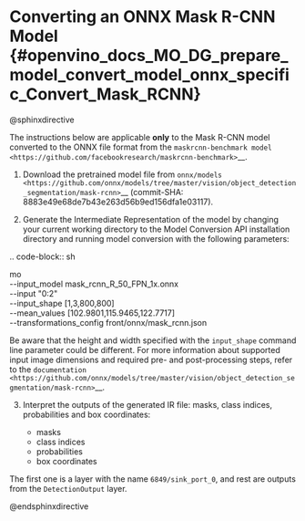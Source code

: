 # Converting an ONNX Mask R-CNN Model {#openvino_docs_MO_DG_prepare_model_convert_model_onnx_specific_Convert_Mask_RCNN}

@sphinxdirective

The instructions below are applicable **only** to the Mask R-CNN model converted to the ONNX file format from the `maskrcnn-benchmark model <https://github.com/facebookresearch/maskrcnn-benchmark>`__.

1. Download the pretrained model file from `onnx/models <https://github.com/onnx/models/tree/master/vision/object_detection_segmentation/mask-rcnn>`__ (commit-SHA: 8883e49e68de7b43e263d56b9ed156dfa1e03117).

2. Generate the Intermediate Representation of the model by changing your current working directory to the Model Conversion API installation directory and running model conversion with the following parameters:

.. code-block:: sh

   mo \
   --input_model mask_rcnn_R_50_FPN_1x.onnx \
   --input "0:2" \
   --input_shape [1,3,800,800] \
   --mean_values [102.9801,115.9465,122.7717] \
   --transformations_config front/onnx/mask_rcnn.json


Be aware that the height and width specified with the ``input_shape`` command line parameter could be different. For more information about supported input image dimensions and required pre- and post-processing steps, refer to the `documentation <https://github.com/onnx/models/tree/master/vision/object_detection_segmentation/mask-rcnn>`__.

3. Interpret the outputs of the generated IR file: masks, class indices, probabilities and box coordinates:

   * masks
   * class indices
   * probabilities
   * box coordinates 

The first one is a layer with the name ``6849/sink_port_0``, and rest are outputs from the ``DetectionOutput`` layer.

@endsphinxdirective
